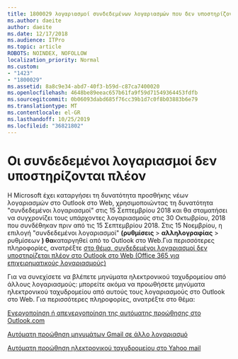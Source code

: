 ```yaml
---
title: 1800029 λογαριασμοί συνδεδεμένων λογαριασμών που δεν υποστηρίζονται στο Outlook στο Web
ms.author: daeite
author: daeite
ms.date: 12/17/2018
ms.audience: ITPro
ms.topic: article
ROBOTS: NOINDEX, NOFOLLOW
localization_priority: Normal
ms.custom:
- "1423"
- "1800029"
ms.assetid: 8a8c9e34-abd7-40f3-b59d-c87ca7400020
ms.openlocfilehash: 4648be89eeac657b61fa9f59d71549364453fdfb
ms.sourcegitcommit: 0b06093dabd685f76cc39b1d7c0f8b03883b6e79
ms.translationtype: MT
ms.contentlocale: el-GR
ms.lasthandoff: 10/25/2019
ms.locfileid: "36821802"
---
```

# <a name="connected-accounts-are-no-longer-supported"></a>Οι συνδεδεμένοι λογαριασμοί δεν υποστηρίζονται πλέον

Η Microsoft έχει καταργήσει τη δυνατότητα προσθήκης νέων λογαριασμών στο Outlook στο Web, χρησιμοποιώντας τη δυνατότητα "συνδεδεμένοι λογαριασμοί" στις 15 Σεπτεμβρίου 2018 και θα σταματήσει να συγχρονίζει τους υπάρχοντες λογαριασμούς στις 30 Οκτωβρίου, 2018 που συνδέθηκαν πριν από τις 15 Σεπτεμβρίου 2018. Στις 15 Νοεμβρίου, η επιλογή "συνδεδεμένοι λογαριασμοί" **(ρυθμίσεις** \> **αλληλογραφίας** \> ρυθμίσεων **) θα**καταργηθεί από το Outlook στο Web.Για περισσότερες πληροφορίες, ανατρέξτε [στο θέμα, συνδεδεμένοι λογαριασμοί δεν υποστηρίζεται πλέον στο Outlook στο Web (Office 365 για επιχειρηματικούς λογαριασμούς)](https://support.office.com/article/Connected-accounts-is-no-longer-supported-in-Outlook-on-the-web-Office-365-for-business-accounts-5cc526bf-e928-4a99-8b9f-5e089df7d887)
  
Για να συνεχίσετε να βλέπετε μηνύματα ηλεκτρονικού ταχυδρομείου από άλλους λογαριασμούς: μπορείτε ακόμα να προωθήσετε μηνύματα ηλεκτρονικού ταχυδρομείου από αυτούς τους λογαριασμούς στο Outlook στο Web. Για περισσότερες πληροφορίες, ανατρέξτε στο θέμα:
  
[Ενεργοποίηση ή απενεργοποίηση της αυτόματης προώθησης στο Outlook.com](https://go.microsoft.com/fwlink/?linkid=2038346)
  
[Αυτόματη προώθηση μηνυμάτων Gmail σε άλλο λογαριασμό](https://aka.ms/forward-gmail-messages)
  
[Αυτόματη προώθηση ηλεκτρονικού ταχυδρομείου στο Yahoo mail](https://aka.ms/yahoo-email-forwarding)
  